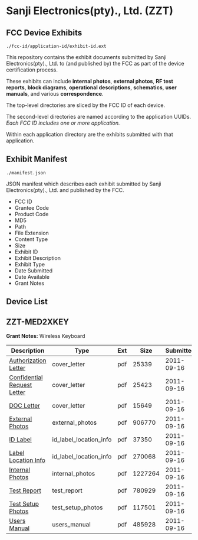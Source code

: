 # Sanji Electronics(pty)., Ltd. (ZZT)
## FCC Device Exhibits

```
./fcc-id/application-id/exhibit-id.ext
```

This repository contains the exhibit documents submitted by Sanji Electronics(pty)., Ltd. to (and published by) the FCC as part of the device certification process.

These exhibits can include **internal photos**, **external photos**, **RF test reports**, **block diagrams**, **operational descriptions**, **schematics**, **user manuals**, and various **correspondence**.

The top-level directories are sliced by the FCC ID of each device.

The second-level directories are named according to the application UUIDs. *Each FCC ID includes one or more application.*

Within each application directory are the exhibits submitted with that application. 

## Exhibit Manifest

```
./manifest.json
```

JSON manifest which describes each exhibit submitted by Sanji Electronics(pty)., Ltd. and published by the FCC.

- FCC ID
- Grantee Code
- Product Code
- MD5
- Path
- File Extension
- Content Type
- Size
- Exhibit ID
- Exhibit Description
- Exhibit Type
- Date Submitted
- Date Available
- Grant Notes

## Device List
## ZZT-MED2XKEY
**Grant Notes:** Wireless Keyboard

| Description | Type | Ext | Size | Submitted | Available |
| ----------- | ---- | --- | ---- | --------- | --------- |
| [Authorization Letter](ZZT-MED2XKEY/f8a96115301167e4029666810f72ac6c/1543385.pdf) | cover_letter | pdf | 25339 | 2011-09-16 | 2011-09-16 |
| [Confidential Request Letter](ZZT-MED2XKEY/f8a96115301167e4029666810f72ac6c/1543386.pdf) | cover_letter | pdf | 25423 | 2011-09-16 | 2011-09-16 |
| [DOC Letter](ZZT-MED2XKEY/f8a96115301167e4029666810f72ac6c/1543387.pdf) | cover_letter | pdf | 15649 | 2011-09-16 | 2011-09-16 |
| [External Photos](ZZT-MED2XKEY/f8a96115301167e4029666810f72ac6c/1543389.pdf) | external_photos | pdf | 906770 | 2011-09-16 | 2011-09-16 |
| [ID Label](ZZT-MED2XKEY/f8a96115301167e4029666810f72ac6c/1543390.pdf) | id_label_location_info | pdf | 37350 | 2011-09-16 | 2011-09-16 |
| [Label Location Info](ZZT-MED2XKEY/f8a96115301167e4029666810f72ac6c/1543391.pdf) | id_label_location_info | pdf | 270068 | 2011-09-16 | 2011-09-16 |
| [Internal Photos](ZZT-MED2XKEY/f8a96115301167e4029666810f72ac6c/1543392.pdf) | internal_photos | pdf | 1227264 | 2011-09-16 | 2011-09-16 |
| [Test Report](ZZT-MED2XKEY/f8a96115301167e4029666810f72ac6c/1543395.pdf) | test_report | pdf | 780929 | 2011-09-16 | 2011-09-16 |
| [Test Setup Photos](ZZT-MED2XKEY/f8a96115301167e4029666810f72ac6c/1543396.pdf) | test_setup_photos | pdf | 117501 | 2011-09-16 | 2011-09-16 |
| [Users Manual](ZZT-MED2XKEY/f8a96115301167e4029666810f72ac6c/1543397.pdf) | users_manual | pdf | 485928 | 2011-09-16 | 2011-09-16 |
